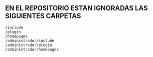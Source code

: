 ## EN EL REPOSITORIO ESTAN IGNORADAS LAS SIGUIENTES CARPETAS 

```
/include
/plugin
/homepages
/administrador/include
/administrador/plugin
/administrador/homepages

```

